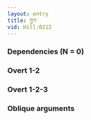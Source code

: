 ```yaml
---
layout: entry
title: གྱར་
vid: Hill:0212
---
```

### Dependencies (N = 0)


### Overt 1-2


### Overt 1-2-3


### Oblique arguments
